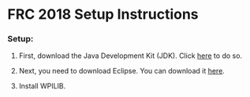 # FRC 2018 Setup Instructions

### Setup:
1. First, download the Java Development Kit (JDK). Click [here](http://www.oracle.com/technetwork/java/javase/downloads/jdk8-downloads-2133151.html) to do so.

2. Next, you need to download Eclipse. You can download it [here](http://www.eclipse.org/home/index.php "Eclipse").

3. Install WPILIB.

